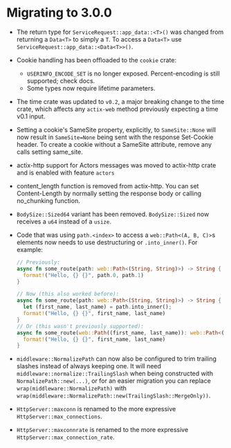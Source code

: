 # Migrating to 3.0.0

- The return type for `ServiceRequest::app_data::<T>()` was changed from returning a `Data<T>` to simply a `T`. To access a `Data<T>` use `ServiceRequest::app_data::<Data<T>>()`.

- Cookie handling has been offloaded to the `cookie` crate:

  - `USERINFO_ENCODE_SET` is no longer exposed. Percent-encoding is still supported; check docs.
  - Some types now require lifetime parameters.

- The time crate was updated to `v0.2`, a major breaking change to the time crate, which affects any `actix-web` method previously expecting a time v0.1 input.

- Setting a cookie's SameSite property, explicitly, to `SameSite::None` will now result in `SameSite=None` being sent with the response Set-Cookie header. To create a cookie without a SameSite attribute, remove any calls setting same_site.

- actix-http support for Actors messages was moved to actix-http crate and is enabled with feature `actors`

- content_length function is removed from actix-http. You can set Content-Length by normally setting the response body or calling no_chunking function.

- `BodySize::Sized64` variant has been removed. `BodySize::Sized` now receives a `u64` instead of a `usize`.

- Code that was using `path.<index>` to access a `web::Path<(A, B, C)>`s elements now needs to use destructuring or `.into_inner()`. For example:

  ```rust
  // Previously:
  async fn some_route(path: web::Path<(String, String)>) -> String {
    format!("Hello, {} {}", path.0, path.1)
  }

  // Now (this also worked before):
  async fn some_route(path: web::Path<(String, String)>) -> String {
    let (first_name, last_name) = path.into_inner();
    format!("Hello, {} {}", first_name, last_name)
  }
  // Or (this wasn't previously supported):
  async fn some_route(web::Path((first_name, last_name)): web::Path<(String, String)>) -> String {
    format!("Hello, {} {}", first_name, last_name)
  }
  ```

- `middleware::NormalizePath` can now also be configured to trim trailing slashes instead of always keeping one. It will need `middleware::normalize::TrailingSlash` when being constructed with `NormalizePath::new(...)`, or for an easier migration you can replace `wrap(middleware::NormalizePath)` with `wrap(middleware::NormalizePath::new(TrailingSlash::MergeOnly))`.

- `HttpServer::maxconn` is renamed to the more expressive `HttpServer::max_connections`.

- `HttpServer::maxconnrate` is renamed to the more expressive `HttpServer::max_connection_rate`.
